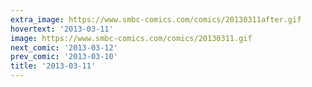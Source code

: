 ```yaml
---
extra_image: https://www.smbc-comics.com/comics/20130311after.gif
hovertext: '2013-03-11'
image: https://www.smbc-comics.com/comics/20130311.gif
next_comic: '2013-03-12'
prev_comic: '2013-03-10'
title: '2013-03-11'
---
```


